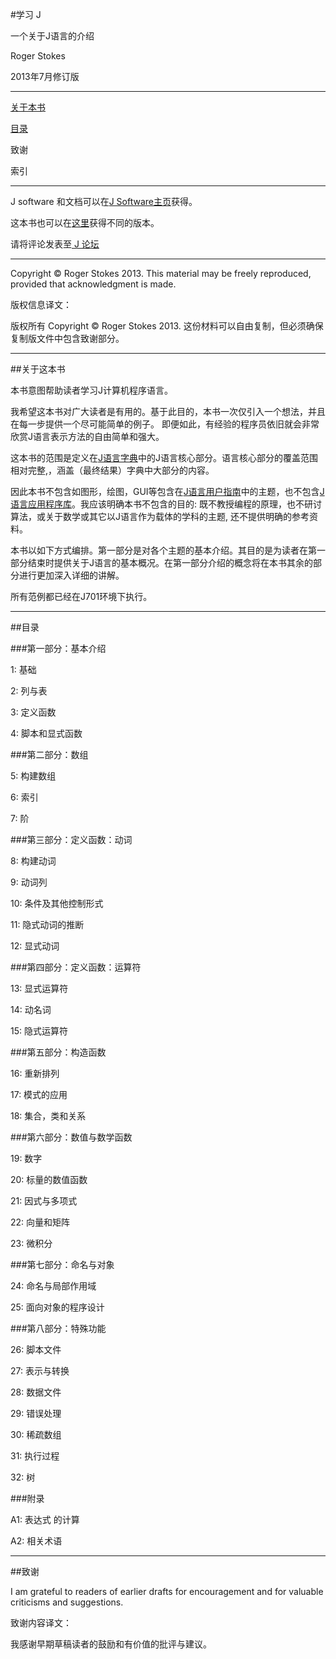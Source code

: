 #学习 J

一个关于J语言的介绍

Roger Stokes

2013年7月修订版

---

[关于本书](#about)

[目录](#content)

致谢

索引

---

J software 和文档可以在[J Software主页](http://www.jsoftware.com/)获得。

这本书也可以在[这里](http://www.learningj.com/)获得不同的版本。

请将评论发表至[ J 论坛](http://www.jsoftware.com/forums.htm)

---

Copyright © Roger Stokes 2013. This material may be freely reproduced, provided that acknowledgment is made. 

版权信息译文：

版权所有 Copyright © Roger Stokes 2013. 这份材料可以自由复制，但必须确保复制版文件中包含致谢部分。

---

##<span id="about"></span>关于这本书

本书意图帮助读者学习J计算机程序语言。

我希望这本书对广大读者是有用的。基于此目的，本书一次仅引入一个想法，并且在每一步提供一个尽可能简单的例子。 即便如此，有经验的程序员依旧就会非常欣赏J语言表示方法的自由简单和强大。

这本书的范围是定义在[J语言字典](http://www.jsoftware.com/help/dictionary/contents.htm)中的J语言核心部分。语言核心部分的覆盖范围相对完整,，涵盖（最终结果）字典中大部分的内容。

因此本书不包含如图形，绘图，GUI等包含在[J语言用户指南](http://www.jsoftware.com/help/user/contents.htm)中的主题，也不包含[J语言应用程序库](http://code.jsoftware.com/wiki/JAL)。我应该明确本书不包含的目的: 既不教授编程的原理，也不研讨算法，或关于数学或其它以J语言作为载体的学科的主题, 还不提供明确的参考资料。

本书以如下方式编排。第一部分是对各个主题的基本介绍。其目的是为读者在第一部分结束时提供关于J语言的基本概况。在第一部分介绍的概念将在本书其余的部分进行更加深入详细的讲解。

所有范例都已经在J701环境下执行。

---

##<span id="content"></span>目录

###第一部分：基本介绍

1: 基础

2: 列与表

3: 定义函数

4: 脚本和显式函数

###第二部分：数组

5: 构建数组

6: 索引 

7: 阶

###第三部分：定义函数：动词

8: 构建动词

9: 动词列

10: 条件及其他控制形式

11: 隐式动词的推断

12: 显式动词

###第四部分：定义函数：运算符

13: 显式运算符

14: 动名词

15: 隐式运算符


###第五部分：构造函数

16: 重新排列

17: 模式的应用

18: 集合，类和关系

###第六部分：数值与数学函数

19: 数字

20: 标量的数值函数

21: 因式与多项式

22: 向量和矩阵

23: 微积分

###第七部分：命名与对象

24: 命名与局部作用域

25: 面向对象的程序设计

###第八部分：特殊功能

26: 脚本文件

27: 表示与转换

28: 数据文件

29: 错误处理

30: 稀疏数组

31: 执行过程

32: 树

###附录

A1: 表达式 的计算

A2: 相关术语

---

##致谢

I am grateful to readers of earlier drafts for encouragement and for valuable criticisms and suggestions. 

致谢内容译文：

我感谢早期草稿读者的鼓励和有价值的批评与建议。